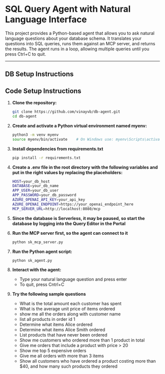 # SQL Query Agent with Natural Language Interface

This project provides a Python-based agent that allows you to ask natural language questions about your database schema. It translates your questions into SQL queries, runs them against an MCP server, and returns the results. The agent runs in a loop, allowing multiple queries until you press Ctrl+C to quit.

---
## DB Setup Instructions

## Code Setup Instructions

1. **Clone the repository:**

   ```bash
   git clone https://github.com/vinayvb/db-agent.git
   cd db-agent

2. **Create and activate a Python virtual environment named myenv:**
   ```bash
   python3 -m venv myenv
   source myenv/bin/activate    # On Windows use: myenv\Scripts\activate

3. **Install dependencies from requirements.txt**
   ```bash
   pip install -r requirements.txt

4. **Create a .env file in the root directory with the following variables 
   and put in the right values by replacing the placeholders:**
   ```bash
   HOST=your_db_host
   DATABASE=your_db_name
   APP_USER=your_db_user
   APP_PASSWORD=your_db_password
   AZURE_OPENAI_API_KEY=your_api_key
   AZURE_OPENAI_ENDPOINT=https://your_openai_endpoint_here
   MCP_SERVER_URL=http://localhost:8080/mcp
   
5. **Since the database is Serverless, it may be paused, 
   so start the database by logging into the Query Editor in the Portal**

6. **Run the MCP server first, so the agent can connect to it**
   ```bash
   python sk_mcp_server.py

7. **Run the Python agent script:**
   ```bash
   python sk_agent.py
   
8. **Interact with the agent:**
   * Type your natural language question and press enter
   * To quit, press Cntrl+C

9. **Try the following sample questions**
   * What is the total amount each customer has spent
   * What is the average unit price of items ordered
   * show me all the orders along with customer name
   * list all products in order id 1
   * Determine what items Alice ordered
   * Determine what items Alice Smith ordered
   * List products that have never been ordered
   * Show me customers who ordered more than 1 product in total
   * Give me orders that include a product with price > 20
   * Show me top 5 expensive orders
   * Give me all orders with more than 3 items
   * Show all customers who have ordered a product costing more than $40, and how many such products they ordered